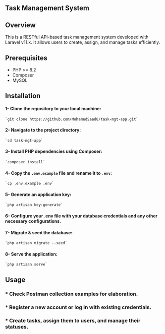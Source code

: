 ## Task Management System

## Overview

This is a RESTful API-based task management system developed with Laravel v11.x. It allows users to create, assign, and manage tasks efficiently.

## Prerequisites

-   PHP >= 8.2
-   Composer
-   MySQL

## Installation

#### 1- Clone the repository to your local machine:

    `git clone https://github.com/MohamedSaad0/task-mgt-app.git`

#### 2- Navigate to the project directory:

    `cd task-mgt-app`

#### 3- Install PHP dependencies using Composer:

    `composer install`

#### 4- Copy the `.env.example` file and rename it to `.env`:

    `cp .env.example .env`

#### 5- Generate an application key:

    `php artisan key:generate`

#### 6- Configure your .env file with your database credentials and any other necessary configurations.

#### 7- Migrate & seed the database:

    `php artisan migrate --seed`

#### 8- Serve the application:

    `php artisan serve`

## Usage

### \* Check Postman collection examples for elaboration.

### \* Register a new account or log in with existing credentials.

### \* Create tasks, assign them to users, and manage their statuses.
